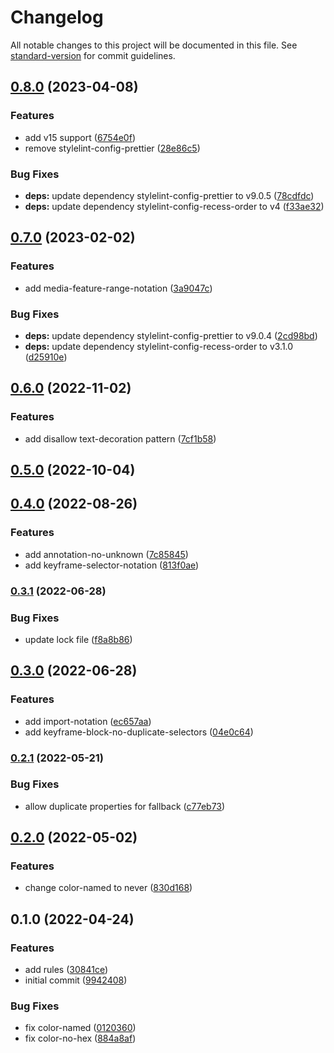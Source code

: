 # Changelog

All notable changes to this project will be documented in this file. See [standard-version](https://github.com/conventional-changelog/standard-version) for commit guidelines.

## [0.8.0](https://github.com/stardust-configs/stylelint-config/compare/v0.7.0...v0.8.0) (2023-04-08)


### Features

* add v15 support ([6754e0f](https://github.com/stardust-configs/stylelint-config/commit/6754e0fa9bf3365027925d0b1a37364850c2a8fc))
* remove stylelint-config-prettier ([28e86c5](https://github.com/stardust-configs/stylelint-config/commit/28e86c5edaff35c5a916c9f24f5cf8a87bb7895b))


### Bug Fixes

* **deps:** update dependency stylelint-config-prettier to v9.0.5 ([78cdfdc](https://github.com/stardust-configs/stylelint-config/commit/78cdfdc154f532015c5592e4672c35c5a6488937))
* **deps:** update dependency stylelint-config-recess-order to v4 ([f33ae32](https://github.com/stardust-configs/stylelint-config/commit/f33ae32b01c291a102d2ae3480f216d40e99952d))

## [0.7.0](https://github.com/stardust-configs/stylelint-config/compare/v0.6.0...v0.7.0) (2023-02-02)


### Features

* add media-feature-range-notation ([3a9047c](https://github.com/stardust-configs/stylelint-config/commit/3a9047c1e5b347e03c4281e58dafecfbd46f1fc3))


### Bug Fixes

* **deps:** update dependency stylelint-config-prettier to v9.0.4 ([2cd98bd](https://github.com/stardust-configs/stylelint-config/commit/2cd98bd5bc2ac4b996be7a04331160c88854fd25))
* **deps:** update dependency stylelint-config-recess-order to v3.1.0 ([d25910e](https://github.com/stardust-configs/stylelint-config/commit/d25910ef2185bdd2e1093dc0378b700ec6b8c8d2))

## [0.6.0](https://github.com/stardust-configs/stylelint-config/compare/v0.5.0...v0.6.0) (2022-11-02)


### Features

* add disallow text-decoration pattern ([7cf1b58](https://github.com/stardust-configs/stylelint-config/commit/7cf1b5823aef5fe7bd452385c75d1178d12de38e))

## [0.5.0](https://github.com/stardust-configs/stylelint-config/compare/v0.4.0...v0.5.0) (2022-10-04)

## [0.4.0](https://github.com/stardust-configs/stylelint-config/compare/v0.3.1...v0.4.0) (2022-08-26)


### Features

* add annotation-no-unknown ([7c85845](https://github.com/stardust-configs/stylelint-config/commit/7c8584583d4a68a932f80b2dd46ff20b8e51a9d2))
* add keyframe-selector-notation ([813f0ae](https://github.com/stardust-configs/stylelint-config/commit/813f0aedf74fc79fbaa6ff6113553e3b97949300))

### [0.3.1](https://github.com/stardust-configs/stylelint-config/compare/v0.3.0...v0.3.1) (2022-06-28)


### Bug Fixes

* update lock file ([f8a8b86](https://github.com/stardust-configs/stylelint-config/commit/f8a8b861ecaf09e177aebf9ac5ec88c437bc5c85))

## [0.3.0](https://github.com/stardust-configs/stylelint-config/compare/v0.2.1...v0.3.0) (2022-06-28)


### Features

* add import-notation ([ec657aa](https://github.com/stardust-configs/stylelint-config/commit/ec657aa2edd051a0cf7df6dda41cbe17fad96f39))
* add keyframe-block-no-duplicate-selectors ([04e0c64](https://github.com/stardust-configs/stylelint-config/commit/04e0c645bfefd707e610f93c964c99863d8ccd92))

### [0.2.1](https://github.com/stardust-configs/stylelint-config/compare/v0.2.0...v0.2.1) (2022-05-21)


### Bug Fixes

* allow duplicate properties for fallback ([c77eb73](https://github.com/stardust-configs/stylelint-config/commit/c77eb733816e8ec4e7bea873a1fe70247a761b55))

## [0.2.0](https://github.com/stardust-configs/stylelint-config/compare/v0.1.0...v0.2.0) (2022-05-02)


### Features

* change color-named to never ([830d168](https://github.com/stardust-configs/stylelint-config/commit/830d16896b5e72e1b8eb9ff52f17ecf8f34161c8))

## 0.1.0 (2022-04-24)


### Features

* add rules ([30841ce](https://github.com/stardust-configs/stylelint-config/commit/30841ce04b3e0d91e8f65d8f7f60823ee06eed13))
* initial commit ([9942408](https://github.com/stardust-configs/stylelint-config/commit/994240813194cf2f51c319ed0567039df23ce244))


### Bug Fixes

* fix color-named ([0120360](https://github.com/stardust-configs/stylelint-config/commit/01203600ee34e1e55b5da6c24b6fd338e7f1c10a))
* fix color-no-hex ([884a8af](https://github.com/stardust-configs/stylelint-config/commit/884a8af9f5470b1422141288a6969203edcf2065))
